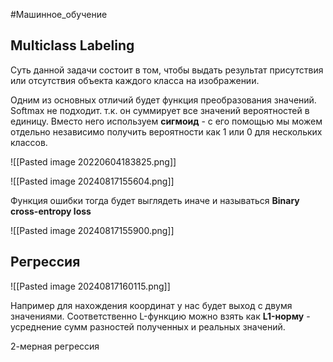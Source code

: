 #Машинное_обучение 

## Multiclass Labeling

Суть данной задачи состоит в том, чтобы выдать результат присутствия или отсутствия объекта каждого класса на изображении. 

Одним из основных отличий будет функция преобразования значений. Softmax не подходит. т.к. он суммирует все значений вероятностей в единицу.
Вместо него используем **сигмоид** - с его помощью мы можем отдельно независимо получить вероятности как 1 или 0 для нескольких классов.

![[Pasted image 20220604183825.png]]

![[Pasted image 20240817155604.png]]

Функция ошибки тогда будет выглядеть иначе и называться **Binary cross-entropy loss**

![[Pasted image 20240817155900.png]]
## Регрессия

![[Pasted image 20240817160115.png]]

Например для нахождения координат у нас будет выход с двумя значениями. Соответственно L-функцию можно взять как **L1-норму** - усреднение сумм разностей полученных и реальных значений.

2-мерная регрессия

